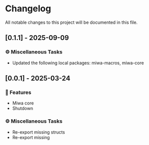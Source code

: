 # Changelog

All notable changes to this project will be documented in this file.

## [0.1.1] - 2025-09-09

### ⚙️ Miscellaneous Tasks

- Updated the following local packages: miwa-macros, miwa-core

<!-- generated by git-cliff -->
## [0.0.1] - 2025-03-24

### 🚀 Features

- Miwa core
- Shutdown

### ⚙️ Miscellaneous Tasks

- Re-export missing structs
- Re-export missing

<!-- generated by git-cliff -->
